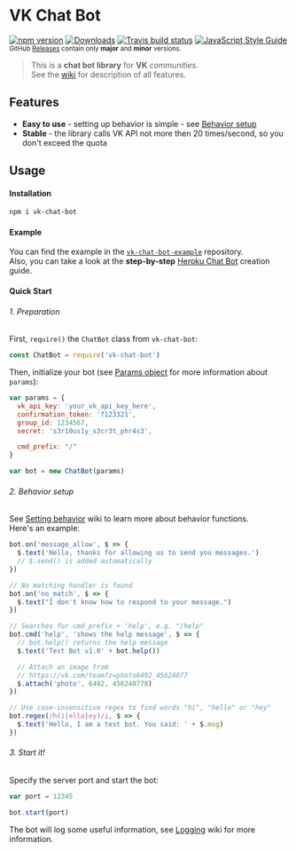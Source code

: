 # VK Chat Bot
[![npm version](https://img.shields.io/npm/v/vk-chat-bot.svg?style=flat-square)](https://www.npmjs.com/package/vk-chat-bot)
[![Downloads](https://img.shields.io/npm/dt/vk-chat-bot.svg?style=flat-square)](https://www.npmjs.com/package/vk-chat-bot)
[![Travis build status](https://img.shields.io/travis/sudoio/vk-chat-bot/master.svg?style=flat-square&logo=travis)](https://travis-ci.org/sudoio/vk-chat-bot)
[![JavaScript Style Guide](https://img.shields.io/badge/code_style-standard-brightgreen.svg?style=flat-square)](https://standardjs.com)    
<sub>GitHub [Releases](https://github.com/sudoio/vk-chat-bot/releases) contain only **major** and **minor** versions.</sub>

> This is a **chat bot library** for **VK** *communities*.    
> See the [wiki](https://github.com/sudoio/vk-chat-bot/wiki) for description of all features.

## Features
- **Easy to use** - setting up behavior is simple - see [Behavior setup](#2-behavior-setup)
- **Stable** - the library calls VK API not more then 20 times/second, so you don't exceed the quota

## Usage
#### Installation
```bash
npm i vk-chat-bot
```

#### Example
You can find the example in the [`vk-chat-bot-example`](https://github.com/sudoio/vk-chat-bot-example) repository.    
Also, you can take a look at the **step-by-step** [Heroku Chat Bot](https://github.com/sudoio/vk-chat-bot/wiki/Heroku-Deploy-Guide) creation guide.

#### Quick Start
###### 1. Preparation
First, `require()` the `ChatBot` class from `vk-chat-bot`:
```js
const ChatBot = require('vk-chat-bot')
```

Then, initialize your bot (see [Params object](https://github.com/sudoio/vk-chat-bot/wiki/Chat-Bot#params-object) for more information about `params`):
```js
var params = {
  vk_api_key: 'your_vk_api_key_here',
  confirmation_token: 'f123321',
  group_id: 1234567,
  secret: 's3r10us1y_s3cr3t_phr4s3',

  cmd_prefix: "/"
}

var bot = new ChatBot(params)
```

###### 2. Behavior setup

See [Setting behavior](https://github.com/sudoio/vk-chat-bot/wiki/Chat-Bot#setting-behavior) wiki to learn more about behavior functions.   
Here's an example:
```js
bot.on('message_allow', $ => {
  $.text('Hello, thanks for allowing us to send you messages.')
  // $.send() is added automatically
})
```
```js
// No matching handler is found
bot.on('no_match', $ => {
  $.text("I don't know how to respond to your message.")
})
```
```js
// Searches for cmd_prefix + 'help', e.g. "/help"
bot.cmd('help', 'shows the help message', $ => {
  // bot.help() returns the help message
  $.text('Test Bot v1.0' + bot.help())

  // Attach an image from
  // https://vk.com/team?z=photo6492_45624077
  $.attach('photo', 6492, 456240778)
})
```
```js
// Use case-insensitive regex to find words "hi", "hello" or "hey"
bot.regex(/h(i|ello|ey)/i, $ => {
  $.text('Hello, I am a test bot. You said: ' + $.msg)
})
```

###### 3. Start it!
Specify the server port and start the bot:

```js
var port = 12345

bot.start(port)
```

The bot will log some useful information, see [Logging](https://github.com/sudoio/vk-chat-bot/wiki/Logging) wiki for more information.
